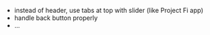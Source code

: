 

- instead of header, use tabs at top with slider (like Project Fi app)
- handle back button properly
- ... 
